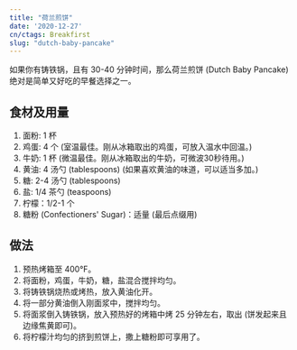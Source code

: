 ```yaml
---
title: "荷兰煎饼"
date: '2020-12-27'
cn/ctags: Breakfirst
slug: "dutch-baby-pancake"
---
```


如果你有铸铁锅，且有 30-40 分钟时间，那么荷兰煎饼 (Dutch Baby Pancake) 绝对是简单又好吃的早餐选择之一。

## 食材及用量

1. 面粉: 1 杯
2. 鸡蛋: 4 个 (室温最佳。刚从冰箱取出的鸡蛋，可放入温水中回温。)
3. 牛奶: 1 杯 (微温最佳。刚从冰箱取出的牛奶，可微波30秒待用。)
4. 黄油: 4 汤勺 (tablespoons) (如果喜欢黄油的味道，可以适当多加。)
5. 糖: 2-4 汤勺 (tablespoons)
6. 盐: 1/4 茶勺 (teaspoons)
7. 柠檬：1/2-1 个
8. 糖粉 (Confectioners' Sugar)：适量 (最后点缀用)

## 做法

1. 预热烤箱至 400°F。
2. 将面粉，鸡蛋，牛奶，糖，盐混合搅拌均匀。
3. 将铸铁锅烧热或烤热，放入黄油化开。
4. 将一部分黄油倒入刚面浆中，搅拌均匀。
5. 将面浆倒入铸铁锅，放入预热好的烤箱中烤 25 分钟左右，取出 (饼发起来且边缘焦黄即可)。
6. 将柠檬汁均匀的挤到煎饼上，撒上糖粉即可享用了。
